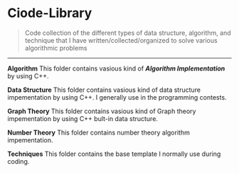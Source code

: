 # Ciode-Library
> Code collection of the different types of data structure,
 algorithm, and technique that I have written/collected/organized 
to solve various algorithmic problems
---
**Algorithm**
This folder contains vasious kind of ***Algorithm Implementation*** by using C++.

**Data Structure**
This folder contains vasious kind of data structure impementation by using C++. I generally use in the programming contests.

**Graph Theory**
This folder contains vasious kind of Graph theory impementation by using C++ bult-in data structure.

**Number Theory**
This folder contains number theory algorithm impementation. 

**Techniques**
This folder contains the base template I normally use during coding.